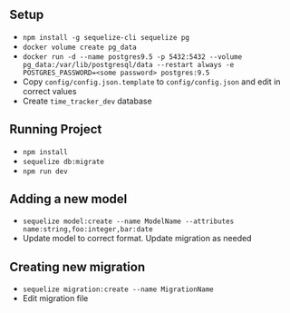 ## Setup

- `npm install -g sequelize-cli sequelize pg`
- `docker volume create pg_data`
- `docker run -d --name postgres9.5 -p 5432:5432 --volume pg_data:/var/lib/postgresql/data --restart always -e POSTGRES_PASSWORD=<some password> postgres:9.5`
- Copy `config/config.json.template` to `config/config.json` and edit in correct values
- Create `time_tracker_dev` database

## Running Project

- `npm install`
- `sequelize db:migrate`
- `npm run dev`

## Adding a new model

- `sequelize model:create --name ModelName --attributes name:string,foo:integer,bar:date`
- Update model to correct format. Update migration as needed

## Creating new migration

- `sequelize migration:create --name MigrationName`
- Edit migration file
